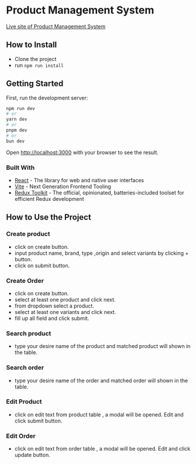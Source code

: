 # Product Management System

[Live site of Product Management System](https://coders-lab-project-management-system.netlify.app/)

## How to Install

- Clone the project
- run `npm run install`

## Getting Started

First, run the development server:

```bash
npm run dev
# or
yarn dev
# or
pnpm dev
# or
bun dev
```

Open [http://localhost:3000](http://localhost:3000) with your browser to see the result.

### Built With

- [React](https://react.dev/) - The library for web and native user interfaces
- [Vite](https://vitejs.dev/) - Next Generation Frontend Tooling
- [Redux Toolkit](https://redux-toolkit.js.org/) - The official, opinionated, batteries-included toolset for efficient Redux development

## How to Use the Project

### Create product

- click on create button.
- input product name, brand, type ,origin and select variants by clicking + button.
- click on submit button.

### Create Order

- click on create button.
- select at least one product and click next.
- from dropdown select a product.
- select at least one variants and click next.
- fill up all field and click submit.

### Search product

- type your desire name of the product and matched product will shown in the table.

### Search order

- type your desire name of the order and matched order will shown in the table.

### Edit Product

- click on edit text from product table , a modal will be opened. Edit and click submit button.

### Edit Order

- click on edit text from order table , a modal will be opened. Edit and click update button.
